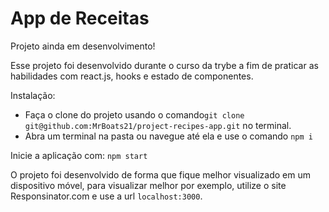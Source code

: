 <h1>App de Receitas</h1>

Projeto ainda em desenvolvimento!

Esse projeto foi desenvolvido durante o curso da trybe a fim de praticar as habilidades com react.js, hooks e estado de componentes.

Instalação:  

- Faça o clone do projeto usando o comando`git clone git@github.com:MrBoats21/project-recipes-app.git` no terminal.
- Abra um terminal na pasta ou navegue até ela e use o comando `npm i`

Inicie a aplicação com:
  `npm start`
  
O projeto foi desenvolvido de forma que fique melhor visualizado em um dispositivo móvel, para visualizar melhor por exemplo, utilize o site Responsinator.com e use a url `localhost:3000`.
